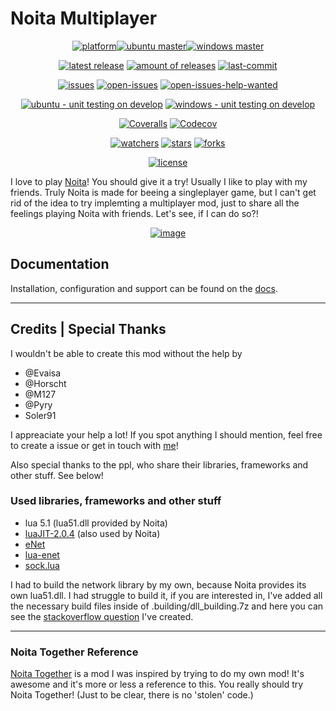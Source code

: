 # Noita Multiplayer

<div align="center">

[![platform](https://img.shields.io/badge/platform-ubuntu%20%7C%20windows-lightgrey?style=flat-square)](https://github.com/Ismoh/NoitaMP)[![ubuntu master](https://img.shields.io/github/workflow/status/ismoh/noitamp/Ubuntu%20Lua%20Unit%20Testing/master?label=&logo=ubuntu&style=flat-square)](https://github.com/Ismoh/NoitaMP/actions/workflows/ubuntu-latest-lua-unit-testing.yml?query=branch%3Amaster)[![windows master](https://img.shields.io/github/workflow/status/ismoh/noitamp/Windows%20Lua%20Unit%20Testing/master?label=&logo=windows&style=flat-square)](https://github.com/Ismoh/NoitaMP/actions/workflows/windows-latest-lua-unit-testing.yml?query=branch%3Amaster)

[![latest release](https://img.shields.io/github/v/release/ismoh/noitamp?include_prereleases&label=latest%20release&style=flat-square)](https://github.com/Ismoh/NoitaMP/releases)
[![amount of releases](https://flat.badgen.net/github/releases/ismoh/noitamp)](https://github.com/Ismoh/NoitaMP/releases)
[![last-commit](https://img.shields.io/github/last-commit/ismoh/noitamp?style=flat-square)](https://github.com/Ismoh/NoitaMP/commit/develop)

[![issues](https://flat.badgen.net/github/issues/ismoh/noitamp)](https://github.com/Ismoh/NoitaMP/issues?q=is%3Aissue)
[![open-issues](https://flat.badgen.net/github/open-issues/ismoh/noitamp)](https://github.com/Ismoh/NoitaMP/issues)
[![open-issues-help-wanted](https://flat.badgen.net/github/label-issues/ismoh/noitamp/help%20wanted/open)](https://github.com/Ismoh/NoitaMP/issues?q=is%3Aopen+is%3Aissue+label%3A%22help+wanted%22)

[![ubuntu - unit testing on develop](https://img.shields.io/github/workflow/status/ismoh/noitamp/Ubuntu%20Lua%20Unit%20Testing/develop?label=tests&logo=ubuntu&style=flat-square)](https://github.com/Ismoh/NoitaMP/actions/workflows/ubuntu-latest-lua-unit-testing.yml?query=branch%3Adevelop)
[![windows - unit testing on develop](https://img.shields.io/github/workflow/status/ismoh/noitamp/Windows%20Lua%20Unit%20Testing/develop?label=tests&logo=windows&style=flat-square)](https://github.com/Ismoh/NoitaMP/actions/workflows/windows-latest-lua-unit-testing.yml?query=branch%3Adevelop)

[![Coveralls](https://img.shields.io/coveralls/github/Ismoh/NoitaMP?logo=coveralls&style=flat-square)](https://coveralls.io/github/Ismoh/NoitaMP)
[![Codecov](https://img.shields.io/codecov/c/gh/Ismoh/NoitaMP?logo=codecov&style=flat-square)](https://codecov.io/gh/Ismoh/NoitaMP)

[![watchers](https://flat.badgen.net/github/watchers/ismoh/noitamp)](https://github.com/Ismoh/NoitaMP/watchers)
[![stars](https://flat.badgen.net/github/stars/ismoh/noitamp)](https://github.com/Ismoh/NoitaMP/stargazers)
[![forks](https://flat.badgen.net/github/forks/ismoh/noitamp)](https://github.com/Ismoh/NoitaMP/network/members)

[![license](https://flat.badgen.net/github/license/ismoh/noitamp)](https://github.com/Ismoh/NoitaMP/blob/develop/LICENSE)

</div>

I love to play [Noita](https://noitagame.com/)! You should give it a try!
Usually I like to play with my friends. Truly Noita is made for beeing a singleplayer game,
but I can't get rid of the idea to try implemting a multiplayer mod, just to share all the feelings playing Noita with friends.
Let's see, if I can do so?!

<div align="center">

[![image](https://i.imgur.com/2ZtBztV.gif)](https://i.imgur.com/2ZtBztV.gif)

</div>

## Documentation

Installation, configuration and support can be found on the [docs](https://ismoh.github.io/NoitaMP/).

---

## Credits | Special Thanks

I wouldn't be able to create this mod without the help by

- @Evaisa
- @Horscht
- @M127
- @Pyry
- Soler91

I appreaciate your help a lot!
If you spot anything I should mention, feel free to create a issue or get in touch with [me](https://github.com/Ismoh)!

Also special thanks to the ppl, who share their libraries, frameworks and other stuff. See below!

### Used libraries, frameworks and other stuff

- lua 5.1 (lua51.dll provided by Noita)
- [luaJIT-2.0.4](https://github.com/LuaJIT/LuaJIT/releases/tag/v2.0.4) (also used by Noita)
- [eNet](http://enet.bespin.org/)
- [lua-enet](https://github.com/leafo/lua-enet)
- [sock.lua](https://github.com/camchenry/sock.lua)

I had to build the network library by my own, because Noita provides its own lua51.dll. I had struggle to build it, if you are interested in,
I've added all the necessary build files inside of .building/dll_building.7z and here you can see the [stackoverflow question](https://stackoverflow.com/questions/70048918/lua-5-1-package-loadlib-and-require-gcc-building-windows-dll) I've created.

---
### Noita Together Reference

[Noita Together](https://github.com/soler91/noita-together) is a mod I was inspired by trying to do my own mod!
It's awesome and it's more or less a reference to this. You really should try Noita Together! (Just to be clear, there is no 'stolen' code.)
